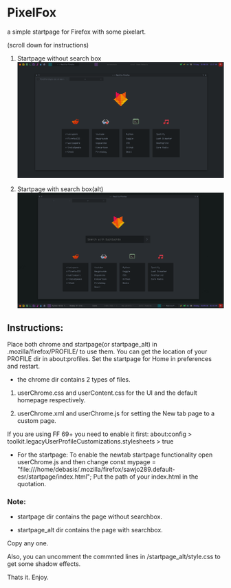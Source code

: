 # PixelFox
a simple startpage for Firefox with some pixelart.

(scroll down for instructions)

1. Startpage without search box
![FF in Debian-openbox](/scrot1.png)

2. Startpage with search box(alt)
![FF in Debian-openbox1](/scrot2.png)


## Instructions:

Place both chrome and startpage(or startpage_alt) in .mozilla/firefox/PROFILE/ to use them. You can get the location of your PROFILE dir in about:profiles. Set the startpage for Home in preferences and restart.


* the chrome dir contains 2 types of files.


1. userChrome.css and userContent.css for the UI and the default homepage respectively.

2. userChrome.xml and userChrome.js for setting the New tab page to a custom page.



If you are using FF 69+ you need to enable it first:
about:config > toolkit.legacyUserProfileCustomizations.stylesheets > true


* For the startpage:
To enable the newtab startpage functionality open userChrome.js and then change  const mypage = "file:///home/debasis/.mozilla/firefox/sawjo289.default-esr/startpage/index.html";
Put the path of your index.html in the quotation.


### Note:

* startpage dir contains the page without searchbox.

* startpage_alt dir contains the page with searchbox.

Copy any one.

Also, you can uncomment the commnted lines in /startpage_alt/style.css to get some shadow effects.



Thats it. Enjoy.

